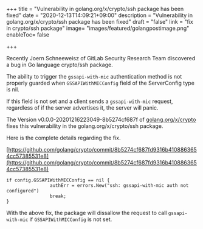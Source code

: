 +++
title = "Vulnerability in golang.org/x/crypto/ssh package has been fixed"
date = "2020-12-13T14:09:21+09:00"
description = "Vulnerability in golang.org/x/crypto/ssh package has been fixed"
draft = "false"
link = "fix in crypto/ssh package"
image= "images/featured/golangpostimage.png"
enableToc= false

+++

Recently Joern Schneeweisz of GitLab Security Research Team discovered a bug in Go language crypto/ssh package.

The ability to trigger the `gssapi-with-mic` authentication method is not properly guarded when `GSSAPIWithMICConfig` field of the ServerConfig type is nil. 

If this field is not set and a client sends a `gssapi-with-mic` request, regardless of if the server advertises it, the server will panic.

The Version v0.0.0-20201216223049-8b5274cf687f of [golang.org/x/crypto](https://golang.org/x/crypto) fixes this vulnerability in the golang.org/x/crypto/ssh package.

Here is the complete details regarding the fix.

[https://github.com/golang/crypto/commit/8b5274cf687fd9316b4108863654cc57385531e8](https://github.com/golang/crypto/commit/8b5274cf687fd9316b4108863654cc57385531e8)

```
if config.GSSAPIWithMICConfig == nil {
				authErr = errors.New("ssh: gssapi-with-mic auth not configured")
				break;
}
```

With the above fix, the package will dissallow the request to call `gssapi-with-mic` if `GSSAPIWithMICConfig` is not set.
